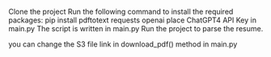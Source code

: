 Clone the project
Run the following command to install the required packages:
pip install pdftotext requests openai
place ChatGPT4 API Key in main.py
The script is written in main.py
Run the project to parse the resume.

you can change the S3 file link in download_pdf() method in main.py
